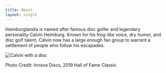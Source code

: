 ```yaml
---
title: About
layout: single
---
```



Heimburglandia is named after famous disc golfer and legendary personality Calvin Heimburg. Known for his frog-like voice, dry humor, and disc golf talent, Calvin now has a large enough fan group to warrant a settlement of people who follow his escapades. 

![Calvin with a disc](https://tse2.mm.bing.net/th/id/OIP.QV24xzgIvKATkIt66Qr4TAAAAA?rs=1&pid=ImgDetMain&o=7&rm=3)

Photo Credit: Innova Discs, 2019 Hall of Fame Classic